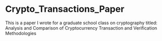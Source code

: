 # Crypto_Transactions_Paper

This is a paper I wrote for a graduate school class on cryptography titled: Analysis and Comparison of Cryptocurrency Transaction and Verification Methodologies
